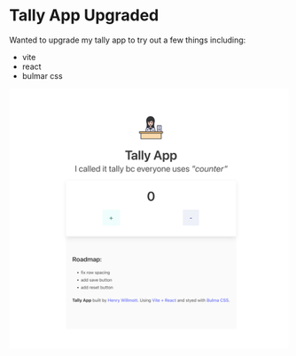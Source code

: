 # Tally App Upgraded

Wanted to upgrade my tally app to try out a few things including:

- vite
- react
- bulmar css

![Screenshot](Screenshot-of-app.png)
